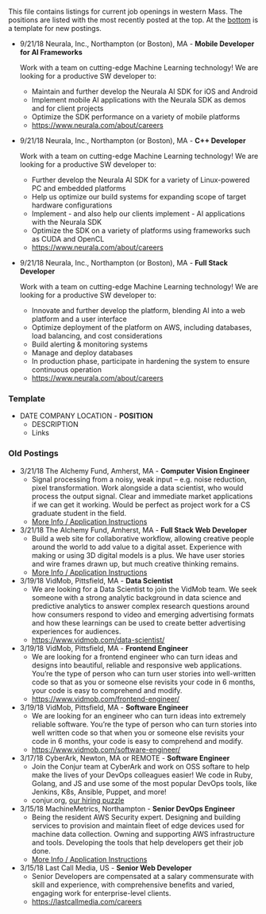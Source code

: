 This file contains listings for current job openings in western Mass. The positions are listed with the most recently posted at the top. At the [bottom](#template) is a template for new postings.

- 9/21/18 Neurala, Inc., Northampton (or Boston), MA - **Mobile Developer for AI Frameworks**

  Work with a team on cutting-edge Machine Learning technology! We are looking for a productive SW developer to:
  - Maintain and further develop the Neurala AI SDK for iOS and Android
  - Implement mobile AI applications with the Neurala SDK as demos and for client projects
  - Optimize the SDK performance on a variety of mobile platforms
  - https://www.neurala.com/about/careers
- 9/21/18 Neurala, Inc., Northampton (or Boston), MA - **C++ Developer**

  Work with a team on cutting-edge Machine Learning technology! We are looking for a productive SW developer to:
  - Further develop the Neurala AI SDK for a variety of Linux-powered PC and embedded platforms 
  - Help us optimize our build systems for expanding scope of target hardware configurations 
  - Implement - and also help our clients implement - AI applications with the Neurala SDK 
  - Optimize the SDK on a variety of platforms using frameworks such as CUDA and OpenCL
  - https://www.neurala.com/about/careers
- 9/21/18 Neurala, Inc., Northampton (or Boston), MA - **Full Stack Developer**

  Work with a team on cutting-edge Machine Learning technology! We are looking for a productive SW developer to:
  - Innovate and further develop the platform, blending AI into a web platform and a user interface
  - Optimize deployment of the platform on AWS, including databases, load balancing, and cost considerations
  - Build alerting & monitoring systems
  - Manage and deploy databases
  - In production phase, participate in hardening the system to ensure continuous operation
  - https://www.neurala.com/about/careers

### Template
- DATE COMPANY LOCATION - **POSITION**
  - DESCRIPTION
  - Links
  
### Old Postings
- 3/21/18 The Alchemy Fund, Amherst, MA - **Computer Vision Engineer**
  - Signal processing from a noisy, weak input – e.g. noise reduction, pixel transformation. Work alongside a data scientist, who would process the output signal. Clear and immediate market applications if we can get it working. Would be perfect as project work for a CS graduate student in the field.
  - [More Info / Application Instructions](https://drive.google.com/file/d/0B3ll_mWRP1BvSmUwZzFKbS00SHJWNmV3bjlNQXRJVFA4aXc0/view?usp=sharing)
- 3/21/18 The Alchemy Fund, Amherst, MA - **Full Stack Web Developer**
  - Build a web site for collaborative workflow, allowing creative people around the world to add value to a digital asset. Experience with making or using 3D digital models is a plus. We have user stories and wire frames drawn up, but much creative thinking remains.
  - [More Info / Application Instructions](https://drive.google.com/file/d/0B3ll_mWRP1BvSmUwZzFKbS00SHJWNmV3bjlNQXRJVFA4aXc0/view?usp=sharing)
- 3/19/18 VidMob, Pittsfield, MA - **Data Scientist**
  - We are looking for a Data Scientist to join the VidMob team. We seek someone with a strong analytic background in data science and predictive analytics to answer complex research questions around how consumers respond to video and emerging advertising formats and how these learnings can be used to create better advertising experiences for audiences.
  - https://www.vidmob.com/data-scientist/
- 3/19/18 VidMob, Pittsfield, MA - **Frontend Engineer**
  - We are looking for a frontend engineer who can turn ideas and designs into beautiful, reliable and responsive web applications. You’re the type of person who can turn user stories into well-written code so that as you or someone else revisits your code in 6 months, your code is easy to comprehend and modify.
  - https://www.vidmob.com/frontend-engineer/
- 3/19/18 VidMob, Pittsfield, MA - **Software Engineer**
  - We are looking for an engineer who can turn ideas into extremely reliable software. You’re the type of person who can turn stories into well written code so that when you or someone else revisits your code in 6 months, your code is easy to comprehend and modify.
  - https://www.vidmob.com/software-engineer/
- 3/17/18 CyberArk, Newton, MA or REMOTE - **Software Engineer**
  - Join the Conjur team at CyberArk and work on OSS softare to help make the lives of your DevOps colleagues easier! We code in Ruby, Golang, and JS and use some of the most popular DevOps tools, like Jenkins, K8s, Ansible, Puppet, and more!
  - conjur.org, [our hiring puzzle](http://conjur-dev-puzzle-website.herokuapp.com)
- 3/15/18 MachineMetrics, Northampton - **Senior DevOps Engineer**
  - Being the resident AWS Security expert. Designing and building services to provision and maintain fleet of edge devices used for machine data collection. Owning and supporting AWS infrastructure and tools. Developing the tools that help developers get their job done.
  - [More Info / Application Instructions](https://hire.withgoogle.com/public/jobs/machinemetricscom/view/P_AAAAAAEAAADNPSzm_3gyHA)
- 3/15/18 Last Call Media, US - **Senior Web Developer**
  - Senior Developers are compensated at a salary commensurate with skill and experience, with comprehensive benefits and varied, engaging work for enterprise-level clients.
  - https://lastcallmedia.com/careers
